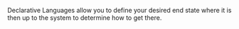 Declarative Languages allow you to define your desired end state where it is then up to the system to determine how to get there.